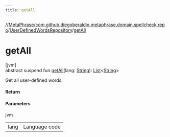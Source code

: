 ```yaml
---
title: getAll
---
```

//[MetaPhrase](../../../index.html)/[com.github.diegoberaldin.metaphrase.domain.spellcheck.repo](../index.html)/[UserDefinedWordsRepository](index.html)/[getAll](get-all.html)



# getAll



[jvm]\
abstract suspend fun [getAll](get-all.html)(lang: [String](https://kotlinlang.org/api/latest/jvm/stdlib/kotlin/-string/index.html)): [List](https://kotlinlang.org/api/latest/jvm/stdlib/kotlin.collections/-list/index.html)&lt;[String](https://kotlinlang.org/api/latest/jvm/stdlib/kotlin/-string/index.html)&gt;



Get all user-defined words.



#### Return



#### Parameters


jvm

| | |
|---|---|
| lang | Language code |




